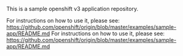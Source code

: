 This is a sample openshift v3 application repository.  

For instructions on how to use it, please see: https://github.com/openshift/origin/blob/master/examples/sample-app/README.md
For instructions on how to use it, please see: https://github.com/openshift/origin/blob/master/examples/sample-app/README.md
